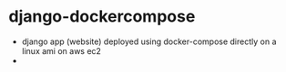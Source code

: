 # django-dockercompose

- django app (website) deployed using docker-compose directly on a linux ami on aws ec2
- 
